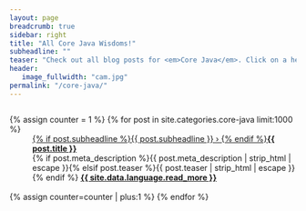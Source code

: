 ```yaml
---
layout: page
breadcrumb: true
sidebar: right
title: "All Core Java Wisdoms!"
subheadline: ""
teaser: "Check out all blog posts for <em>Core Java</em>. Click on a headline to read the teaser."
header:
   image_fullwidth: "cam.jpg"
permalink: "/core-java/"
---
```

<div id="blog-index" class="row">
	<div class="small-12 columns t30">
		<dl class="accordion" data-accordion>
			{% assign counter = 1 %}
			{% for post in site.categories.core-java limit:1000 %}
			<dd class="accordion-navigation">
			<a href="#panel{{ counter }}"><span class="iconfont"></span> {% if post.subheadline %}{{ post.subheadline }} › {% endif %}<strong>{{ post.title }}</strong></a>
				<div id="panel{{ counter }}" class="content">
					{% if post.meta_description %}{{ post.meta_description | strip_html | escape }}{% elsif post.teaser %}{{ post.teaser | strip_html | escape }}{% endif %}
					<a href="{{ site.url }}{{ site.baseurl }}{{ post.url }}" title="Read {{ post.title | escape_once }}"><strong>{{ site.data.language.read_more }}</strong></a><br><br>
				</div>
			</dd>
			{% assign counter=counter | plus:1 %}
			{% endfor %}
		</dl>
	</div><!-- /.small-12.columns -->
</div><!-- /.row -->
